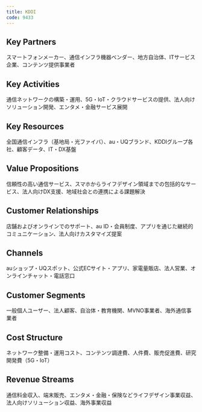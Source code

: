 ```yaml
---
title: KDDI
code: 9433
---
```


## Key Partners
スマートフォンメーカー、通信インフラ機器ベンダー、地方自治体、ITサービス企業、コンテンツ提供事業者

## Key Activities
通信ネットワークの構築・運用、5G・IoT・クラウドサービスの提供、法人向けソリューション開発、エンタメ・金融サービス展開

## Key Resources
全国通信インフラ（基地局・光ファイバ）、au・UQブランド、KDDIグループ各社、顧客データ、IT・DX基盤

## Value Propositions
信頼性の高い通信サービス、スマホからライフデザイン領域までの包括的なサービス、法人向けDX支援、地域社会との連携による課題解決

## Customer Relationships
店舗およびオンラインでのサポート、au ID・会員制度、アプリを通じた継続的コミュニケーション、法人向けカスタマイズ提案

## Channels
auショップ・UQスポット、公式ECサイト・アプリ、家電量販店、法人営業、オンラインチャット・電話窓口

## Customer Segments
一般個人ユーザー、法人顧客、自治体・教育機関、MVNO事業者、海外通信事業者

## Cost Structure
ネットワーク整備・運用コスト、コンテンツ調達費、人件費、販売促進費、研究開発費（5G・IoT）

## Revenue Streams
通信料金収入、端末販売、エンタメ・金融・保険などライフデザイン事業収益、法人向けソリューション収益、海外事業収益
